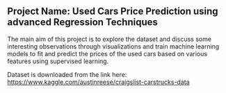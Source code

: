 ## Project Name: Used Cars Price Prediction using advanced Regression Techniques

The main aim of this project is to explore the dataset and discuss some interesting observations through visualizations and train machine learning models to fit and predict the prices of the used cars based on various features using supervised learning.

Dataset is downloaded from the link here: https://www.kaggle.com/austinreese/craigslist-carstrucks-data
